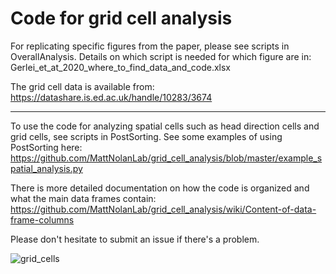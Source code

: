 # Code for grid cell analysis

For replicating specific figures from the paper, please see scripts in OverallAnalysis. Details on which script is needed for which figure are in: Gerlei_et_at_2020_where_to_find_data_and_code.xlsx

The grid cell data is available from: https://datashare.is.ed.ac.uk/handle/10283/3674

-------------------------------------------------------------------------------------------------------------------------

To use the code for analyzing spatial cells such as head direction cells and grid cells, see scripts in PostSorting.
See some examples of using PostSorting here:
https://github.com/MattNolanLab/grid_cell_analysis/blob/master/example_spatial_analysis.py

There is more detailed documentation on how the code is organized and what the main data frames contain:
https://github.com/MattNolanLab/grid_cell_analysis/wiki/Content-of-data-frame-columns


Please don't hesitate to submit an issue if there's a problem.


![grid_cells](https://user-images.githubusercontent.com/16649631/85288620-ef83c480-b48d-11ea-9904-d9dacfb3c110.jpg)
